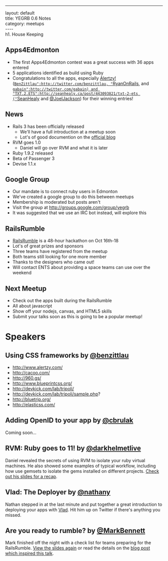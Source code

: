 ------------------------------------------------------------------------

layout: default\
title: YEGRB 0.6 Notes\
category: meetups\
----\
h1. House Keeping

Apps4Edmonton
-------------

-   The first Apps4Edmonton contest was a great success with 36 apps
    entered
-   5 applications identified as build using Ruby
-   Congratulations to all the apps, especially
    [Alertzy!](http://www.alertzy.com)
    ([`BenZittlau":http://twitter.com/benzittlau, "`RyanOnRails](http://twitter.com/RyanOnRails),
    and
    [`gabain":http://twitter.com/gabain) and "TXT.2.ETS":http://seanhealy.ca/post/443093821/txt-2-ets ("`SeanHealy](http://twitter.com/seanhealy)
    and [\@JoelJackson](http://twitter.com/joeljackson)) for their
    winning entries!

News
----

-   Rails 3 has been officially released
    -   We'll have a full introduction at a meetup soon
    -   Lot's of good documention on the [official
        blog](http://weblog.rubyonrails.org/2010/8/29/rails-3-0-it-s-done)
-   RVM goes 1.0
    -   Daniel will go over RVM and what it is later
-   Ruby 1.9.2 released
-   Beta of Passenger 3
-   Devise 1.1.x

Google Group
------------

-   Our mandate is to connect ruby users in Edmonton
-   We've created a google group to do this between meetups
-   Membership is moderated but posts aren't
-   Visit the group at http://groups.google.com/group/yegrb
-   It was suggested that we use an IRC bot instead, will explore this

RailsRumble
-----------

-   [RailsRumble](http://railsrumble.com/) is a 48-hour hackathon on Oct
    16th-18
-   Lot's of great prizes and sponsors
-   Three teams have registered from the meetup
-   Both teams still looking for one more member
-   Thanks to the designers who came out!
-   Will contact ENTS about providing a space teams can use over the
    weekend

Next Meetup
-----------

-   Check out the apps built during the RailsRumble
-   All about javascript
-   Show off your nodejs, canvas, and HTML5 skills
-   Submit your talks soon as this is going to be a popular meetup!

Speakers
========

Using CSS frameworks by [\@benzittlau](http://twitter.com/benzittlau)
---------------------------------------------------------------------

-   http://www.alertzy.com/
-   http://cacoo.com/
-   http://960.gs/
-   http://www.blueprintcss.org/
-   http://devkick.com/lab/tripoli/
-   http://devkick.com/lab/tripoli/sample.php?
-   http://bluetrip.org/
-   http://elasticss.com/

Adding OpenID to your app by [\@cbrulak](http://twitter.com/cbrulak)
--------------------------------------------------------------------

Coming soon...

RVM: Ruby goes to 11! by [\@darkhelmetlive](http://twitter.com/darkhelmetlive)
------------------------------------------------------------------------------

Daniel revealed the secrets of using RVM to isolate your ruby virtual
machines. He also showed some examples of typical workflow, including
how use gemsets to isolate the gems installed on different projects.
[Check out his slides for a
recap](http://rvm-ruby-cranked-up-to-11.heroku.com/).

Vlad: The Deployer by [\@nathany](http://twitter.com/nathany)
-------------------------------------------------------------

Nathan stepped in at the last minute and put together a great
introduction to deploying your apps with
[Vlad](http://rubyhitsquad.com/Vlad_the_Deployer.html). Hit him up on
Twitter if there's anything you missed.

Are you ready to rumble? by [\@MarkBennett](http://twitter.com/MarkBennett)
---------------------------------------------------------------------------

Mark finished off the night with a check list for teams preparing for
the RailsRumble. [View the slides
again](http://railsrumble-preplist.heroku.com) or read the details on
the [blog post which inspired this
talk](http://markbennett.ca/post/1156319604/rumble-checklist).
